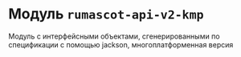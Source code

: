 # Модуль `rumascot-api-v2-kmp`

Модуль с интерфейсными объектами, сгенерированными по спецификации с помощью jackson,
многоплатформенная версия